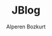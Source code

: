 ---
title: "JBlog"
github: https://github.com/alperenbozkurt/JBlog
demo: http://alperenbozkurt.net/JBlog/
author: Alperen Bozkurt
ssg:
  - Jekyll
cms:
  - No Cms
---